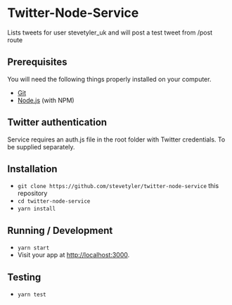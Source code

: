# Twitter-Node-Service

Lists tweets for user stevetyler_uk and will post a test tweet from /post route

## Prerequisites

You will need the following things properly installed on your computer.

* [Git](http://git-scm.com/)
* [Node.js](http://nodejs.org/) (with NPM)


## Twitter authentication

Service requires an auth.js file in the root folder with Twitter credentials. To be supplied separately.

## Installation

* `git clone https://github.com/stevetyler/twitter-node-service` this repository
* `cd twitter-node-service`
* `yarn install`


## Running / Development

* `yarn start`
* Visit your app at [http://localhost:3000](http://localhost:3000).

## Testing

* `yarn test`
